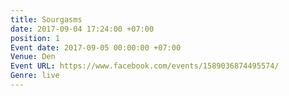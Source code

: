 ```yaml
---
title: Sourgasms
date: 2017-09-04 17:24:00 +07:00
position: 1
Event date: 2017-09-05 00:00:00 +07:00
Venue: Den
Event URL: https://www.facebook.com/events/1589036874495574/
Genre: live
---
```


